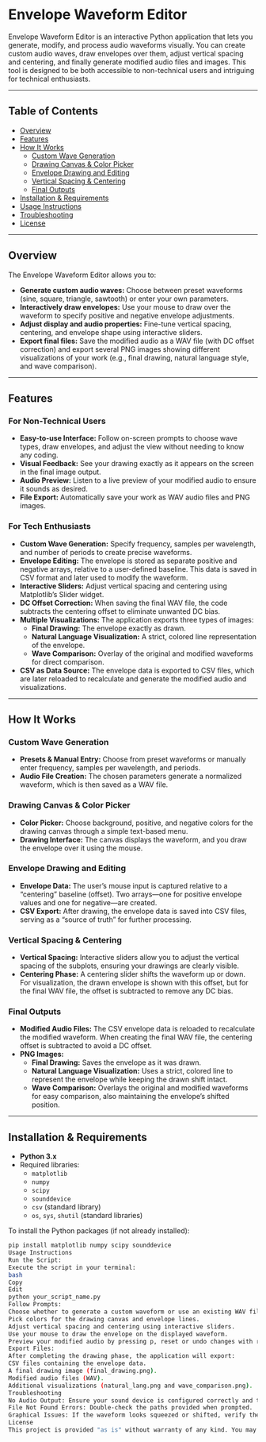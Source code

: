 # Envelope Waveform Editor

Envelope Waveform Editor is an interactive Python application that lets you generate, modify, and process audio waveforms visually. You can create custom audio waves, draw envelopes over them, adjust vertical spacing and centering, and finally generate modified audio files and images. This tool is designed to be both accessible to non-technical users and intriguing for technical enthusiasts.

---

## Table of Contents

- [Overview](#overview)
- [Features](#features)
- [How It Works](#how-it-works)
  - [Custom Wave Generation](#custom-wave-generation)
  - [Drawing Canvas & Color Picker](#drawing-canvas--color-picker)
  - [Envelope Drawing and Editing](#envelope-drawing-and-editing)
  - [Vertical Spacing & Centering](#vertical-spacing--centering)
  - [Final Outputs](#final-outputs)
- [Installation & Requirements](#installation--requirements)
- [Usage Instructions](#usage-instructions)
- [Troubleshooting](#troubleshooting)
- [License](#license)

---

## Overview

The Envelope Waveform Editor allows you to:
- **Generate custom audio waves:** Choose between preset waveforms (sine, square, triangle, sawtooth) or enter your own parameters.
- **Interactively draw envelopes:** Use your mouse to draw over the waveform to specify positive and negative envelope adjustments.
- **Adjust display and audio properties:** Fine-tune vertical spacing, centering, and envelope shape using interactive sliders.
- **Export final files:** Save the modified audio as a WAV file (with DC offset correction) and export several PNG images showing different visualizations of your work (e.g., final drawing, natural language style, and wave comparison).

---

## Features

### For Non-Technical Users

- **Easy-to-use Interface:** Follow on-screen prompts to choose wave types, draw envelopes, and adjust the view without needing to know any coding.
- **Visual Feedback:** See your drawing exactly as it appears on the screen in the final image output.
- **Audio Preview:** Listen to a live preview of your modified audio to ensure it sounds as desired.
- **File Export:** Automatically save your work as WAV audio files and PNG images.

### For Tech Enthusiasts

- **Custom Wave Generation:** Specify frequency, samples per wavelength, and number of periods to create precise waveforms.
- **Envelope Editing:** The envelope is stored as separate positive and negative arrays, relative to a user-defined baseline. This data is saved in CSV format and later used to modify the waveform.
- **Interactive Sliders:** Adjust vertical spacing and centering using Matplotlib’s Slider widget.
- **DC Offset Correction:** When saving the final WAV file, the code subtracts the centering offset to eliminate unwanted DC bias.
- **Multiple Visualizations:** The application exports three types of images:
  - **Final Drawing:** The envelope exactly as drawn.
  - **Natural Language Visualization:** A strict, colored line representation of the envelope.
  - **Wave Comparison:** Overlay of the original and modified waveforms for direct comparison.
- **CSV as Data Source:** The envelope data is exported to CSV files, which are later reloaded to recalculate and generate the modified audio and visualizations.

---

## How It Works

### Custom Wave Generation

- **Presets & Manual Entry:** Choose from preset waveforms or manually enter frequency, samples per wavelength, and periods.
- **Audio File Creation:** The chosen parameters generate a normalized waveform, which is then saved as a WAV file.

### Drawing Canvas & Color Picker

- **Color Picker:** Choose background, positive, and negative colors for the drawing canvas through a simple text-based menu.
- **Drawing Interface:** The canvas displays the waveform, and you draw the envelope over it using the mouse.

### Envelope Drawing and Editing

- **Envelope Data:** The user’s mouse input is captured relative to a “centering” baseline (offset). Two arrays—one for positive envelope values and one for negative—are created.
- **CSV Export:** After drawing, the envelope data is saved into CSV files, serving as a “source of truth” for further processing.

### Vertical Spacing & Centering

- **Vertical Spacing:** Interactive sliders allow you to adjust the vertical spacing of the subplots, ensuring your drawings are clearly visible.
- **Centering Phase:** A centering slider shifts the waveform up or down. For visualization, the drawn envelope is shown with this offset, but for the final WAV file, the offset is subtracted to remove any DC bias.

### Final Outputs

- **Modified Audio Files:** The CSV envelope data is reloaded to recalculate the modified waveform. When creating the final WAV file, the centering offset is subtracted to avoid a DC offset.
- **PNG Images:**
  - **Final Drawing:** Saves the envelope as it was drawn.
  - **Natural Language Visualization:** Uses a strict, colored line to represent the envelope while keeping the drawn shift intact.
  - **Wave Comparison:** Overlays the original and modified waveforms for easy comparison, also maintaining the envelope’s shifted position.

---

## Installation & Requirements

- **Python 3.x**
- Required libraries:
  - `matplotlib`
  - `numpy`
  - `scipy`
  - `sounddevice`
  - `csv` (standard library)
  - `os`, `sys`, `shutil` (standard libraries)

To install the Python packages (if not already installed):

```bash
pip install matplotlib numpy scipy sounddevice
Usage Instructions
Run the Script:
Execute the script in your terminal:
bash
Copy
Edit
python your_script_name.py
Follow Prompts:
Choose whether to generate a custom waveform or use an existing WAV file.
Pick colors for the drawing canvas and envelope lines.
Adjust vertical spacing and centering using interactive sliders.
Use your mouse to draw the envelope on the displayed waveform.
Preview your modified audio by pressing p, reset or undo changes with r or u.
Export Files:
After completing the drawing phase, the application will export:
CSV files containing the envelope data.
A final drawing image (final_drawing.png).
Modified audio files (WAV).
Additional visualizations (natural_lang.png and wave_comparison.png).
Troubleshooting
No Audio Output: Ensure your sound device is configured correctly and the volume is up.
File Not Found Errors: Double-check the paths provided when prompted.
Graphical Issues: If the waveform looks squeezed or shifted, verify the centering slider and ensure the axis limits are set to [0, num_points].
License
This project is provided "as is" without warranty of any kind. You may use, modify, and distribute this tool according to your needs.

